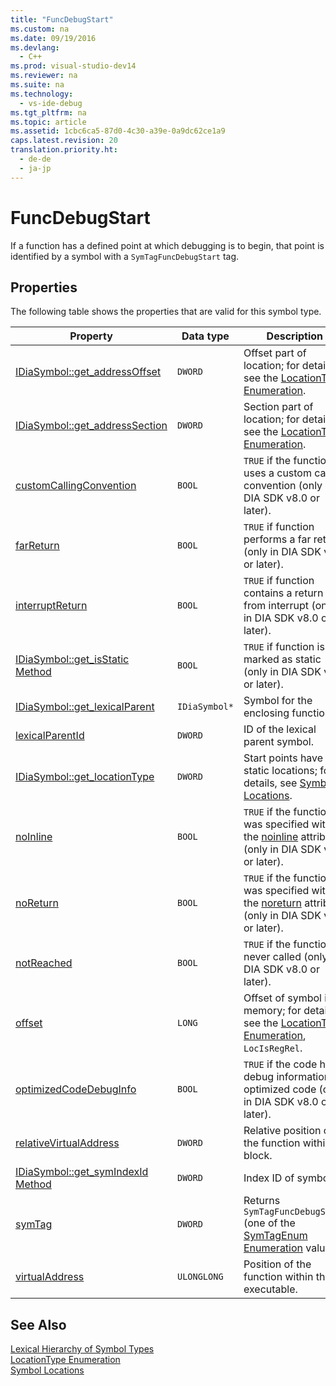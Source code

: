 ```yaml
---
title: "FuncDebugStart"
ms.custom: na
ms.date: 09/19/2016
ms.devlang: 
  - C++
ms.prod: visual-studio-dev14
ms.reviewer: na
ms.suite: na
ms.technology: 
  - vs-ide-debug
ms.tgt_pltfrm: na
ms.topic: article
ms.assetid: 1cbc6ca5-87d0-4c30-a39e-0a9dc62ce1a9
caps.latest.revision: 20
translation.priority.ht: 
  - de-de
  - ja-jp
---
```

# FuncDebugStart
If a function has a defined point at which debugging is to begin, that point is identified by a symbol with a `SymTagFuncDebugStart` tag.  
  
## Properties  
 The following table shows the properties that are valid for this symbol type.  
  
|Property|Data type|Description|  
|--------------|---------------|-----------------|  
|[IDiaSymbol::get_addressOffset](../vs140/IDiaSymbol--get_addressOffset.md)|`DWORD`|Offset part of location; for details, see the [LocationType Enumeration](../vs140/LocationType.md).|  
|[IDiaSymbol::get_addressSection](../vs140/IDiaSymbol--get_addressSection.md)|`DWORD`|Section part of location; for details, see the [LocationType Enumeration](../vs140/LocationType.md).|  
|[customCallingConvention](../vs140/IDiaSymbol--get_customCallingConvention.md)|`BOOL`|`TRUE` if the function uses a custom calling convention (only in DIA SDK v8.0 or later).|  
|[farReturn](../vs140/IDiaSymbol--get_farReturn.md)|`BOOL`|`TRUE` if function performs a far return (only in DIA SDK v8.0 or later).|  
|[interruptReturn](../vs140/IDiaSymbol--get_interruptReturn.md)|`BOOL`|`TRUE` if function contains a return from interrupt (only in DIA SDK v8.0 or later).|  
|[IDiaSymbol::get_isStatic Method](../vs140/IDiaSymbol--get_isStatic.md)|`BOOL`|`TRUE` if function is marked as static (only in DIA SDK v8.0 or later).|  
|[IDiaSymbol::get_lexicalParent](../vs140/IDiaSymbol--get_lexicalParent.md)|`IDiaSymbol*`|Symbol for the enclosing function.|  
|[lexicalParentId](../vs140/IDiaSymbol--get_lexicalParentId.md)|`DWORD`|ID of the lexical parent symbol.|  
|[IDiaSymbol::get_locationType](../vs140/IDiaSymbol--get_locationType.md)|`DWORD`|Start points have static locations; for details, see [Symbol Locations](../vs140/Symbol-Locations.md).|  
|[noInline](../vs140/IDiaSymbol--get_noInline.md)|`BOOL`|`TRUE` if the function was specified with the [noinline](../vs140/noinline.md) attribute (only in DIA SDK v8.0 or later).|  
|[noReturn](../vs140/IDiaSymbol--get_noReturn.md)|`BOOL`|`TRUE` if the function was specified with the [noreturn](../vs140/noreturn.md) attribute (only in DIA SDK v8.0 or later).|  
|[notReached](../vs140/IDiaSymbol--get_notReached.md)|`BOOL`|`TRUE` if the function is never called (only in DIA SDK v8.0 or later).|  
|[offset](../vs140/IDiaSymbol--get_offset.md)|`LONG`|Offset of symbol in memory; for details, see the [LocationType Enumeration](../vs140/LocationType.md), `LocIsRegRel`.|  
|[optimizedCodeDebugInfo](../vs140/IDiaSymbol--get_optimizedCodeDebugInfo.md)|`BOOL`|`TRUE` if the code has debug information for optimized code (only in DIA SDK v8.0 or later).|  
|[relativeVirtualAddress](../vs140/IDiaSymbol--get_relativeVirtualAddress.md)|`DWORD`|Relative position of the function within its block.|  
|[IDiaSymbol::get_symIndexId Method](../vs140/IDiaSymbol--get_symIndexId.md)|`DWORD`|Index ID of symbol.|  
|[symTag](../vs140/IDiaSymbol--get_symTag.md)|`DWORD`|Returns `SymTagFuncDebugStart` (one of the [SymTagEnum Enumeration](../vs140/SymTagEnum.md) values).|  
|[virtualAddress](../vs140/IDiaSymbol--get_virtualAddress.md)|`ULONGLONG`|Position of the function within the executable.|  
  
## See Also  
 [Lexical Hierarchy of Symbol Types](../vs140/Lexical-Hierarchy-of-Symbol-Types.md)   
 [LocationType Enumeration](../vs140/LocationType.md)   
 [Symbol Locations](../vs140/Symbol-Locations.md)